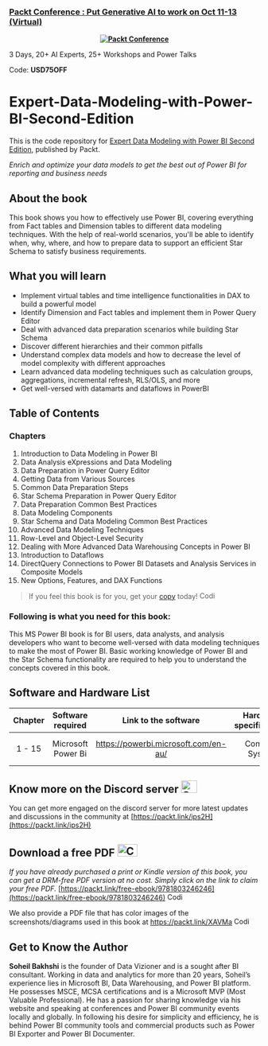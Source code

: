 
### [Packt Conference : Put Generative AI to work on Oct 11-13 (Virtual)](https://packt.link/JGIEY)

<b><p align='center'>[![Packt Conference](https://hub.packtpub.com/wp-content/uploads/2023/08/put-generative-ai-to-work-packt.png)](https://packt.link/JGIEY)</p></b> 
3 Days, 20+ AI Experts, 25+ Workshops and Power Talks 

Code: <b>USD75OFF</b>

# Expert-Data-Modeling-with-Power-BI-Second-Edition
This is the code repository for [Expert Data Modeling with Power BI Second Edition](https://www.packtpub.com/product/expert-data-modeling-with-power-bi-second-edition/9781803246246), published by Packt.

*Enrich and optimize your data models to get the best out of Power BI for reporting and business needs*

## About the book

This book shows you how to effectively use Power BI, covering everything from Fact tables and Dimension tables to different data modeling techniques.
With the help of real-world scenarios, you'll be able to identify when, why, where, and how to prepare data to support an efficient Star Schema to satisfy business requirements.

## What you will learn

- Implement virtual tables and time intelligence functionalities in DAX to build a powerful model
- Identify Dimension and Fact tables and implement them in Power Query Editor
- Deal with advanced data preparation scenarios while building Star Schema
- Discover different hierarchies and their common pitfalls
- Understand complex data models and how to decrease the level of model complexity with different approaches
- Learn advanced data modeling techniques such as calculation groups, aggregations, incremental refresh, RLS/OLS, and more
- Get well-versed with datamarts and dataflows in PowerBI

## Table of Contents
### Chapters
1. Introduction to Data Modeling in Power BI
2. Data Analysis eXpressions and Data Modeling
3. Data Preparation in Power Query Editor
4. Getting Data from Various Sources
5. Common Data Preparation Steps
6. Star Schema Preparation in Power Query Editor 
7. Data Preparation Common Best Practices
8. Data Modeling Components
9. Star Schema and Data Modeling Common Best Practices
10. Advanced Data Modeling Techniques
11. Row-Level and Object-Level Security
12. Dealing with More Advanced Data Warehousing Concepts in Power BI
13. Introduction to Dataflows
14. DirectQuery Connections to Power BI Datasets and Analysis Services in Composite Models
15. New Options, Features, and DAX Functions


> If you feel this book is for you, get your [copy](https://www.amazon.in/Expert-Data-Modeling-Power-reporting-ebook/dp/B0B9H9TZCF) today! <img alt="Coding" height="15" width="35"  src="https://media.tenor.com/ex_HDD_k5P8AAAAi/habbo-habbohotel.gif">


### Following is what you need for this book: ###

This MS Power BI book is for BI users, data analysts, and analysis developers who want to become well-versed with data modeling techniques to make the most of Power BI. Basic working knowledge of Power BI and the Star Schema functionality are required to help you to understand the concepts covered in this book.


## Software and Hardware List

| Chapter | Software required    | Link to the software    | Hardware specifications    | OS required    |
| :---:  | :---: | :---: |:---: | :---: |
| 1 - 15 | Microsoft Power Bi   | https://powerbi.microsoft.com/en-au/   | Common System   |  Windows or MacOS  |

## Know more on the Discord server <img alt="Coding" height="25" width="32"  src="https://cliply.co/wp-content/uploads/2021/08/372108630_DISCORD_LOGO_400.gif">

You can get more engaged on the discord server for more latest updates and discussions in the community at [https://packt.link/ips2H](https://packt.link/ips2H) 

## Download a free PDF <img alt="Coding" height="25" width="40" src="https://emergency.com.au/wp-content/uploads/2021/03/free.gif">

_If you have already purchased a print or Kindle version of this book, you can get a DRM-free PDF version at no cost. Simply click on the link to claim your free PDF._
[https://packt.link/free-ebook/9781803246246](https://packt.link/free-ebook/9781803246246) <img alt="Coding" height="15" width="35"  src="https://media.tenor.com/ex_HDD_k5P8AAAAi/habbo-habbohotel.gif">

We also provide a PDF file that has color images of the screenshots/diagrams used in this book at https://packt.link/XAVMa <img alt="Coding" height="15" width="35"  src="https://media.tenor.com/ex_HDD_k5P8AAAAi/habbo-habbohotel.gif">


## Get to Know the Author

**Soheil Bakhshi** is the founder of Data Vizioner and is a sought after BI consultant. Working in data and analytics for more than 20 years, Soheil’s experience lies in Microsoft BI, Data Warehousing, and Power BI platform. He possesses MSCE, MCSA certifications and is a Microsoft MVP (Most Valuable Professional). He has a passion for sharing knowledge via his website and speaking at conferences and Power BI community events locally and globally. In following his desire for simplicity and efficiency, he is behind Power BI community tools and commercial products such as Power BI Exporter and Power BI Documenter.
